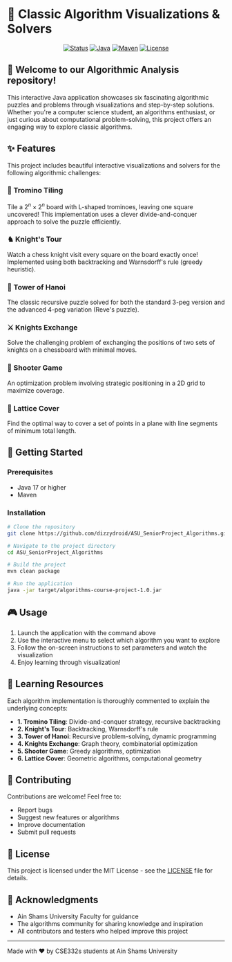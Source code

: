 # 🚀 Classic Algorithm Visualizations & Solvers

<div align="center">

[![Status](https://img.shields.io/badge/Status-Active-brightgreen)]()
[![Java](https://img.shields.io/badge/Java-17-blue)]()
[![Maven](https://img.shields.io/badge/Maven-3.8.1-orange)]()
[![License](https://img.shields.io/badge/License-MIT-blue)]()

</div>

## 🧩 Welcome to our Algorithmic Analysis repository!

This interactive Java application showcases six fascinating algorithmic puzzles and problems through visualizations and step-by-step solutions. Whether you're a computer science student, an algorithms enthusiast, or just curious about computational problem-solving, this project offers an engaging way to explore classic algorithms.

## ✨ Features

This project includes beautiful interactive visualizations and solvers for the following algorithmic challenges:

### 🧩 Tromino Tiling
Tile a $2^n × 2^n$ board with L-shaped trominoes, leaving one square uncovered! This implementation uses a clever divide-and-conquer approach to solve the puzzle efficiently.

### ♞ Knight's Tour
Watch a chess knight visit every square on the board exactly once! Implemented using both backtracking and Warnsdorff's rule (greedy heuristic).

### 🗼 Tower of Hanoi
The classic recursive puzzle solved for both the standard 3-peg version and the advanced 4-peg variation (Reve's puzzle).

### ⚔️ Knights Exchange
Solve the challenging problem of exchanging the positions of two sets of knights on a chessboard with minimal moves.

### 🎯 Shooter Game
An optimization problem involving strategic positioning in a 2D grid to maximize coverage.

### 📏 Lattice Cover
Find the optimal way to cover a set of points in a plane with line segments of minimum total length.

## 🚀 Getting Started

### Prerequisites
- Java 17 or higher
- Maven

### Installation

```bash
# Clone the repository
git clone https://github.com/dizzydroid/ASU_SeniorProject_Algorithms.git

# Navigate to the project directory
cd ASU_SeniorProject_Algorithms

# Build the project
mvn clean package

# Run the application
java -jar target/algorithms-course-project-1.0.jar
```

## 🎮 Usage

1. Launch the application with the command above
2. Use the interactive menu to select which algorithm you want to explore
3. Follow the on-screen instructions to set parameters and watch the visualization
4. Enjoy learning through visualization!

## 🧠 Learning Resources

Each algorithm implementation is thoroughly commented to explain the underlying concepts:

- **1. Tromino Tiling**: Divide-and-conquer strategy, recursive backtracking
- **2. Knight's Tour**: Backtracking, Warnsdorff's rule
- **3. Tower of Hanoi**: Recursive problem-solving, dynamic programming
- **4. Knights Exchange**: Graph theory, combinatorial optimization
- **5. Shooter Game**: Greedy algorithms, optimization
- **6. Lattice Cover**: Geometric algorithms, computational geometry

## 👥 Contributing

Contributions are welcome! Feel free to:
- Report bugs
- Suggest new features or algorithms
- Improve documentation
- Submit pull requests

## 📝 License

This project is licensed under the MIT License - see the [LICENSE](LICENSE) file for details.

## 🙏 Acknowledgments

- Ain Shams University Faculty for guidance
- The algorithms community for sharing knowledge and inspiration
- All contributors and testers who helped improve this project

---

Made with ❤️ by CSE332s students at Ain Shams University